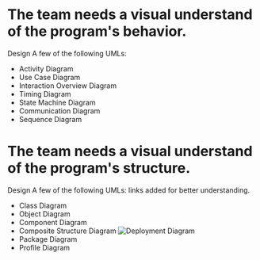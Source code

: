 # The team needs a visual understand of the program's behavior.

Design A few of the following UMLs:

* Activity Diagram
* Use Case Diagram
* Interaction Overview Diagram
* Timing Diagram
* State Machine Diagram
* Communication Diagram
* Sequence Diagram

# The team needs a visual understand of the program's structure.

Design A few of the following UMLs: links added for better understanding.

* Class Diagram
* Object Diagram
* Component Diagram
* Composite Structure Diagram
![Deployment Diagram](https://github.com/esandlin/easy-suitecrm/commit/3abfeb9d83828fac91d1a69709504efb72369f2a)
* Package Diagram
* Profile Diagram
